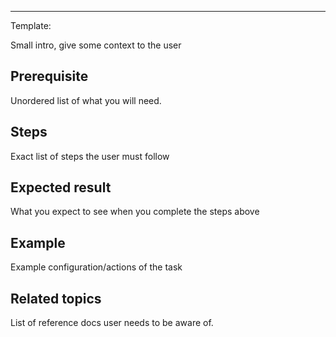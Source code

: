 <!--
title: "Interact with the charts"
sidebar_label: "Interact with the charts"
custom_edit_url: "https://github.com/netdata/learn/blob/master/docs/tasks/interact-with-the-charts.md"
learn_status: "Published"
learn_topic_type: "Tasks"
learn_rel_path: ""
learn_docs_purpose: "Instructions on how to interact with the charts (buttons, etc)"
learn_repo_doc: "True"
-->


**********************************************************************
Template:

Small intro, give some context to the user

## Prerequisite

Unordered list of what you will need. 

## Steps

Exact list of steps the user must follow

## Expected result

What you expect to see when you complete the steps above

## Example

Example configuration/actions of the task

## Related topics

List of reference docs user needs to be aware of.

